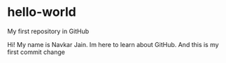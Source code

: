 # hello-world
My first repository in GitHub

Hi! My name is Navkar Jain. Im here to learn about GitHub.
And this is my first commit change
